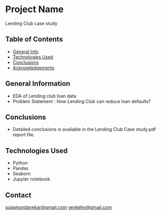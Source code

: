 # Project Name
Lending Club case study


## Table of Contents
* [General Info](#general-information)
* [Technologies Used](#technologies-used)
* [Conclusions](#conclusions)
* [Acknowledgements](#acknowledgements)


## General Information
- EDA of Lending club loan data
- Problem Statement : How Lending Club can reduce loan defaults?

## Conclusions
- Detailed conclusions is available in the Lending Club Case study.pdf report file.

## Technologies Used
- Python
- Pandas
- Seaborn
- Jupyter notebook

## Contact
sujaykondanekar@gmail.com
venkehv@gmail.com